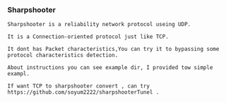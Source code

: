 
### Sharpshooter

    Sharpshooter is a reliability network protocol useing UDP.
    
    It is a Connection-oriented protocol just like TCP.
    
    It dont has Packet characteristics,You can try it to bypassing some protocol characteristics detection.
    
    About instructions you can see example dir, I provided tow simple exampl.
    
    If want TCP to sharpshooter convert , can try https://github.com/soyum2222/sharpshooterTunel .
    

